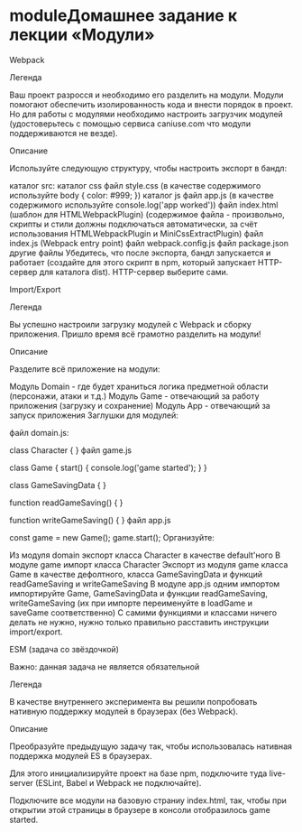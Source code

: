 # moduleДомашнее задание к лекции «Модули»

Webpack

Легенда

Ваш проект разросся и необходимо его разделить на модули. Модули помогают обеспечить изолированность кода и внести порядок в проект. Но для работы с модулями необходимо настроить загрузчик модулей (удостоверьтесь с помощью сервиса caniuse.com что модули поддерживаются не везде).

Описание

Используйте следующую структуру, чтобы настроить экспорт в бандл:

каталог src:
каталог css
файл style.css (в качестве содержимого используйте body { color: #999; })
каталог js
файл app.js (в качестве содержимого используйте console.log('app worked'))
файл index.html (шаблон для HTMLWebpackPlugin) (содержимое файла - произвольно, скрипты и стили должны подключаться автоматически, за счёт использования HTMLWebpackPlugin и MiniCssExtractPlugin)
файл index.js (Webpack entry point)
файл webpack.config.js
файл package.json
другие файлы
Убедитесь, что после экспорта, бандл запускается и работает (создайте для этого скрипт в npm, который запускает HTTP-сервер для каталога dist). HTTP-сервер выберите сами.

Import/Export

Легенда

Вы успешно настроили загрузку модулей с Webpack и сборку приложения. Пришло время всё грамотно разделить на модули!

Описание

Разделите всё приложение на модули:

Модуль Domain - где будет храниться логика предметной области (персонажи, атаки и т.д.)
Модуль Game - отвечающий за работу приложения (загрузку и сохранение)
Модуль App - отвечающий за запуск приложения
Заглушки для модулей:

файл domain.js:

class Character {
}
файл game.js

class Game {
  start() {
    console.log('game started');
  }
}

class GameSavingData {
}

function readGameSaving() {
}

function writeGameSaving() {
}
файл app.js

const game = new Game();
game.start();
Организуйте:

Из модуля domain экспорт класса Character в качестве default'ного
В модуле game импорт класса Character
Экспорт из модуля game класса Game в качестве дефолтного, класса GameSavingData и функций readGameSaving и writeGameSaving
В модуле app.js одним импортом импортируйте Game, GameSavingData и функции readGameSaving, writeGameSaving (их при импорте переименуйте в loadGame и saveGame соответственно)
С самими функциями и классами ничего делать не нужно, нужно только правильно расставить инструкции import/export.

ESM (задача со звёздочкой)

Важно: данная задача не является обязательной

Легенда

В качестве внутреннего эксперимента вы решили попробовать нативную поддержку модулей в браузерах (без Webpack).

Описание

Преобразуйте предыдущую задачу так, чтобы использовалась нативная поддержка модулей ES в браузерах.

Для этого инициализируйте проект на базе npm, подключите туда live-server (ESLint, Babel и Webpack не подключайте).

Подключите все модули на базовую страниу index.html, так, чтобы при открытии этой страницы в браузере в консоли отобразилось game started.
